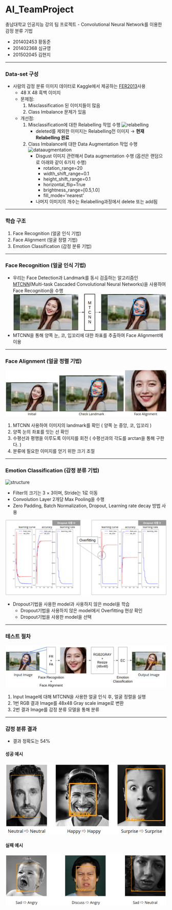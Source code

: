 # AI_TeamProject
충남대학교 인공지능 강의 팀 프로젝트 - Convolutional Neural Network를 이용한 감정 분류 기법
- 201402453 황동준
- 201402368 심규영
- 201502045 김현지
---
### Data-set 구성
- 사람의 감정 분류 이미지 데이터로 Kaggle에서 제공하는 [FER2013](https://www.kaggle.com/deadskull7/fer2013)사용
    - 48 X 48 흑백 이미지
    - 문제점:
        1. Misclassification 된 이미지들이 많음
        2. Class Imbalance 문제가 있음
    - 개선점:
        1. Misclassification에 대한 Relabelling 작업 수행
![relabelling](./data_relabelling.png)
            - deleted를 제외한 이미지는 Relabelling전 이미지 → **현재 Relabelling 완료**
        2. Class Imbalance에 대한 Data Augmentation 작업 수행
![dataaugmentation](./data_augmentation.png)
            - Disgust 이미지 관련해서 Data augmentation 수행 (옵션은 랜덤으로 아래와 같이 6가지 수행)
                - rotation_range=20
                - width_shift_range=0.1
                - height_shift_range=0.1 
                - horizontal_flip=True
                - brightness_range=[0.5,1.0]
                - fill_mode='nearest'
            - 나머지 이미지의 개수는 Relabelling과정에서 delete 또는 add됨
---
### 학습 구조
1. Face Recognition (얼굴 인식 기법)
2. Face Alignment (얼굴 정렬 기법)
3. Emotion Classification (감정 분류 기법)
---
### Face Recognition (얼굴 인식 기법)
- 우리는 Face Detection과 Landmark를 동시 검출하는 알고리즘인 [MTCNN](https://github.com/ipazc/mtcnn)(Multi-task Cascaded Convolutional Neural Networks)을 사용하여 Face Recognition을 수행
![mtcnn](./img/mtcnn.png)
- MTCNN을 통해 양쪽 눈, 코, 입꼬리에 대한 좌표를 추출하여 Face Alignment에 이용
---
### Face Alignment (얼굴 정렬 기법)
![alignment](./img/alignment.png)
1. MTCNN 사용하여 이미지의 landmark를 확인 ( 양쪽 눈 중앙, 코, 입꼬리 )
2. 양쪽 눈의 좌표를 잇는 선 확인
3. 수평선과 평행을 이루도록 이미지를 회전 ( 수평선과의 각도를 arctan을 통해 구한다. )
4. 분류에 필요한 이미지를 얻기 위한 크기 조절
---
### Emotion Classification (감정 분류 기법)
![structure](./img/sturc.png)
- Filter의 크기는 3 × 3이며, Stride는 1로 이동
- Convolution Layer 2개당  Max Pooling을 수행
- Zero Padding, Batch Normalization, Dropout, Learning rate decay 방법 사용

![train](./img/train_result.png)
- Dropout기법을 사용한 model과 사용하지 않은 model을 학습
    - Dropout기법을 사용하지 않은 model에서 Overfitting 현상 확인
    - Dropout기법을 사용한 model을 선택
---
### 테스트 절차
![train_test](./img/train_test.png)
1. Input Image에 대해 MTCNN을 사용한 얼굴 인식 후, 얼굴 정렬을 실행
2. 1번 RGB 결과 Image를 48x48 Gray scale image로 변환
3. 2번 결과 Image를 감정 분류 모델을 통해 분류

---
### 감정 분류 결과
- 결과 정확도는 54%
#### 성공 예시
![success](./img/success.png)
#### 실패 예시
![fail](./img/fail.png)
